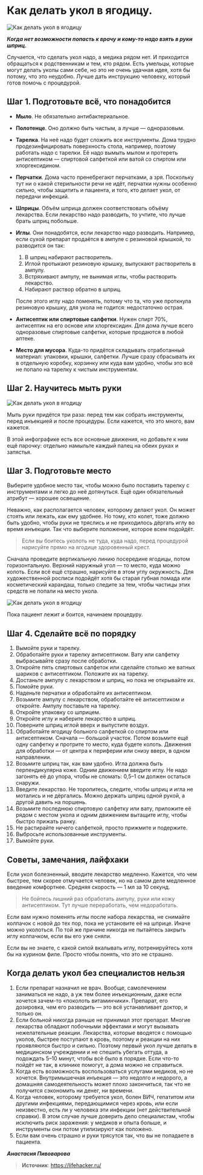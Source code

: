 # Как делать укол в ягодицу.

![Как делать укол в ягодицу](/images/Houseworks/Health/ukol_02.jpg 'Как делать укол в ягодицу')

_**Когда нет возможности попасть к врачу и кому-то надо взять в руки шприц.**_

Случается, что сделать укол надо, а медика рядом нет. И приходится обращаться к родственникам и тем, кто рядом. Есть умельцы, которые могут делать уколы сами себе, но это не очень удачная идея, хотя бы потому, что это неудобно. Лучше дать инструкцию человеку, который готов помочь с процедурой.

## Шаг 1. Подготовьте всё, что понадобится

- **Мыло**. Не обязательно антибактериальное.
- **Полотенце**. Оно должно быть чистым, а лучше — одноразовым.
- **Тарелка**. На неё надо будет сложить все инструменты. Дома трудно продезинфицировать поверхность стола, например, поэтому работать надо с тарелки. Её надо вымыть мылом и протереть антисептиком — спиртовой салфеткой или ватой со спиртом или хлоргексидином.
- **Перчатки**. Дома часто пренебрегают перчатками, а зря. Поскольку тут ни о какой стерильности речи не идёт, перчатки нужны особенно сильно, чтобы защитить и пациента, и того, кто делает укол, от передачи инфекций.
- **Шприцы**. Объём шприца должен соответствовать объёму лекарства. Если лекарство надо разводить, то учтите, что лучше брать шприц побольше.
- **Иглы**. Они понадобятся, если лекарство надо разводить. Например, если сухой препарат продаётся в ампуле с резиновой крышкой, то разводится он так:

  1. В шприц набирают растворитель.
  2. Иглой протыкают резиновую крышку, выпускают растворитель в ампулу.
  3. Встряхивают ампулу, не вынимая иглы, чтобы растворить лекарство.
  4. Набирают раствор обратно в шприц.

  После этого иглу надо поменять, потому что та, что уже проткнула резиновую крышку, для укола не годится: недостаточно острая.

- **Антисептик или спиртовые салфетки**. Нужен спирт 70%, антисептик на его основе или хлоргексидин. Для дома лучше всего одноразовые спиртовые салфетки, которые продаются в любой аптеке.
- **Место для мусора**. Куда-то придётся складывать отработанный материал: упаковки, крышки, салфетки. Лучше сразу сбрасывать их в отдельную коробку, корзинку или куда вам удобно, чтобы это всё не попало на тарелку к чистым инструментам.

## Шаг 2. Научитесь мыть руки

![Как делать укол в ягодицу](/images/Houseworks/Health/washing_hands.jpg 'Как делать укол в ягодицу')

Мыть руки придётся три раза: перед тем как собрать инструменты, перед инъекцией и после процедуры. Если кажется, что это много, вам кажется.

В этой инфографике есть все основные движения, но добавьте к ним ещё парочку: отдельно намыльте каждый палец на обеих руках и запястья.

## Шаг 3. Подготовьте место

Выберите удобное место так, чтобы можно было поставить тарелку с инструментами и легко до неё дотянуться. Ещё один обязательный атрибут — хорошее освещение.

Неважно, как располагается человек, которому делают укол. Он может стоять или лежать, как ему удобнее. Но тому, кто колет, тоже должно быть удобно, чтобы руки не тряслись и не приходилось дёргать иглу во время инъекции. Так что выберите положение, которое всем подойдёт.

> Если вы боитесь уколоть не туда, куда надо, перед процедурой нарисуйте прямо на ягодице здоровенный крест.

Сначала проведите вертикальную линию посередине ягодицы, потом горизонтальную. Верхний наружный угол — то место, куда можно колоть. Если всё ещё страшно, нарисуйте в этом углу окружность. Для художественной росписи подойдёт хотя бы старая губная помада или косметический карандаш, только следите за тем, чтобы частицы этих средств не попали на место укола.

![Как делать укол в ягодицу](/images/Houseworks/Health/ukol_01.jpg 'Как делать укол в ягодицу')

Пока пациент лежит и боится, начинаем процедуру.

## Шаг 4. Сделайте всё по порядку

1. Вымойте руки и тарелку.
2. Обработайте руки и тарелку антисептиком. Вату или салфетку выбрасывайте сразу после обработки.
3. Откройте пять спиртовых салфеток или сделайте столько же ватных шариков с антисептиком. Положите их на тарелку.
4. Достаньте ампулу с лекарством и шприц, но пока не открывайте их.
5. Помойте руки.
6. Наденьте перчатки и обработайте их антисептиком.
7. Возьмите ампулу с лекарством, обработайте её антисептиком и откройте. Ампулу поставьте на тарелку.
8. Откройте упаковку со шприцем.
9. Откройте иглу и наберите лекарство в шприц.
10. Поверните шприц иглой вверх и выпустите воздух.
11. Обработайте ягодицу больного салфеткой со спиртом или антисептиком. Сначала — большой участок. Потом возьмите ещё одну салфетку и протрите то место, куда будете колоть. Движения для обработки — от центра к периферии или снизу вверх, в одном направлении.
12. Возьмите шприц так, как вам удобно. Игла должна быть перпендикулярна коже. Одним движением введите иглу. Не надо загонять её до упора, чтобы не сломать: 0,5–1 см должен остаться снаружи.
13. Введите лекарство. Не торопитесь, следите, чтобы шприц и игла не мотались и не дёргались. Можно держать шприц одной рукой, а другой давить на поршень.
14. Возьмите последнюю спиртовую салфетку или вату, приложите её рядом с местом укола и одним движением вытащите иглу, чтобы быстро прижать ранку.
15. Не растирайте ничего салфеткой, просто прижмите и подержите.
16. Выбросьте использованные инструменты.
17. Вымойте руки.

## Советы, замечания, лайфхаки

Если укол болезненный, вводите лекарство медленно. Кажется, что чем быстрее, тем скорее отмучается человек, но на самом деле медленное введение комфортнее. Средняя скорость — 1 мл за 10 секунд.

> Не бойтесь лишний раз обработать ампулу, руки или кожу антисептиком. Тут лучше переработать, чем недоработать.

Если вам нужно поменять иглы после набора лекарства, не снимайте колпачок с новой до тех пор, пока не установите её на шприце. Иначе можно уколоться. По той же причине никогда не пытайтесь закрыть иглу колпачком, если вы его уже сняли.

Если вы не знаете, с какой силой вкалывать иглу, потренируйтесь хотя бы на курином филе. Просто чтобы понять, что это не страшно.

## Когда делать укол без специалистов нельзя

1. Если препарат назначил не врач. Вообще, самолечением заниматься не надо, а уж тем более инъекционным, даже если хочется зачем-то «поколоть витаминчики». Препарат, его дозировка, чем его разводить — это всё устанавливает доктор, и только он.
2. Если больной никогда раньше не принимал этот препарат. Многие лекарства обладают побочными эффектами и могут вызывать нежелательные реакции. Лекарства, которые вводятся с помощью уколов, быстрее поступают в кровь, поэтому и реакции на них проявляются быстро и сильно. Поэтому первый укол лучше делать в медицинском учреждении и не спешить убегать оттуда, а подождать 5–10 минут, чтобы всё было в порядке. Если что-то пойдёт не так, в клинике помогут, а дома можно не справиться.
3. Когда есть возможность воспользоваться услугами медиков, но не хочется. Внутримышечная инъекция — это недолго и недорого, а домашняя самодеятельность может плохо закончиться, так что не получится сэкономить ни денег, ни времени.
4. Когда человек, которому требуется укол, болен ВИЧ, гепатитом или другими инфекциями, передающимися через кровь, или если неизвестно, есть ли у человека эти инфекции (нет действительной справки). В этом случае лучше доверить дело специалистам, чтобы исключить риск заражения: у медиков и опыта больше, и инструменты они потом утилизируют как положено.
5. Если вам очень страшно и руки трясутся так, что вы не попадаете в пациента.

_**Анастасия Пивоварова**_

> **Источник**: https://lifehacker.ru/
